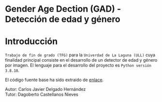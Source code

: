 # Gender Age Dection (GAD) - Detección de edad y género
# Introducción

`Trabajo de fin de grado (TFG)` para la `Univerdad de La Laguna (ULL)` cuya finalidad principal consiste en el desarrollo de un detector de edad y género por imagen. El lenguaje para el desarrollo del proyecto es `Python versión 3.8.10`.


El código fuente base ha sido extraido de [enlace](https://data-flair.training/blogs/python-project-gender-age-detection/).


Autor: Carlos Javier Delgado Hernández  
Tutor: Dagoberto Castellanos Nieves

